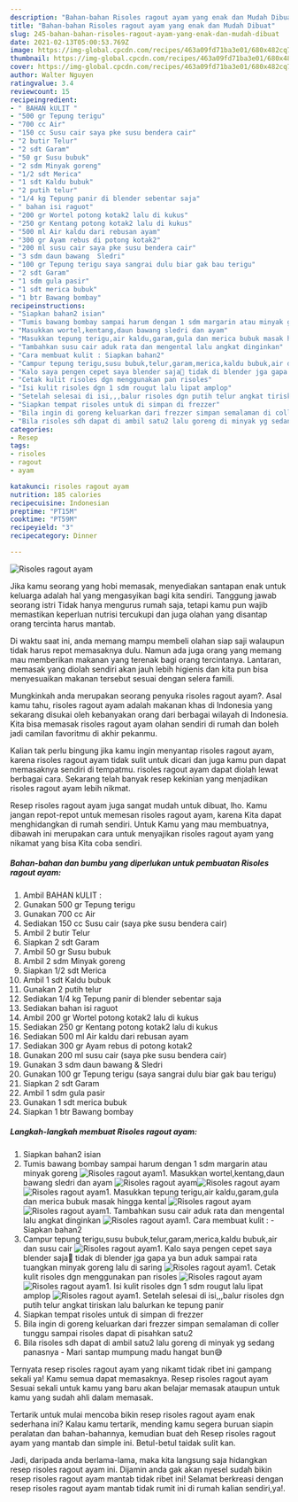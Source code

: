 ```yaml
---
description: "Bahan-bahan Risoles ragout ayam yang enak dan Mudah Dibuat"
title: "Bahan-bahan Risoles ragout ayam yang enak dan Mudah Dibuat"
slug: 245-bahan-bahan-risoles-ragout-ayam-yang-enak-dan-mudah-dibuat
date: 2021-02-13T05:00:53.769Z
image: https://img-global.cpcdn.com/recipes/463a09fd71ba3e01/680x482cq70/risoles-ragout-ayam-foto-resep-utama.jpg
thumbnail: https://img-global.cpcdn.com/recipes/463a09fd71ba3e01/680x482cq70/risoles-ragout-ayam-foto-resep-utama.jpg
cover: https://img-global.cpcdn.com/recipes/463a09fd71ba3e01/680x482cq70/risoles-ragout-ayam-foto-resep-utama.jpg
author: Walter Nguyen
ratingvalue: 3.4
reviewcount: 15
recipeingredient:
- " BAHAN kULIT "
- "500 gr Tepung terigu"
- "700 cc Air"
- "150 cc Susu cair saya pke susu bendera cair"
- "2 butir Telur"
- "2 sdt Garam"
- "50 gr Susu bubuk"
- "2 sdm Minyak goreng"
- "1/2 sdt Merica"
- "1 sdt Kaldu bubuk"
- "2 putih telur"
- "1/4 kg Tepung panir di blender sebentar saja"
- " bahan isi raguot"
- "200 gr Wortel potong kotak2 lalu di kukus"
- "250 gr Kentang potong kotak2 lalu di kukus"
- "500 ml Air kaldu dari rebusan ayam"
- "300 gr Ayam rebus di potong kotak2"
- "200 ml susu cair saya pke susu bendera cair"
- "3 sdm daun bawang  Sledri"
- "100 gr Tepung terigu saya sangrai dulu biar gak bau terigu"
- "2 sdt Garam"
- "1 sdm gula pasir"
- "1 sdt merica bubuk"
- "1 btr Bawang bombay"
recipeinstructions:
- "Siapkan bahan2 isian"
- "Tumis bawang bombay sampai harum dengan 1 sdm margarin atau minyak goreng"
- "Masukkan wortel,kentang,daun bawang sledri dan ayam"
- "Masukkan tepung terigu,air kaldu,garam,gula dan merica bubuk masak hingga kental"
- "Tambahkan susu cair aduk rata dan mengental lalu angkat dinginkan"
- "Cara membuat kulit : Siapkan bahan2"
- "Campur tepung terigu,susu bubuk,telur,garam,merica,kaldu bubuk,air dan susu cair"
- "Kalo saya pengen cepet saya blender saja🙏 tidak di blender jga gapa ya bun aduk sampai rata tuangkan minyak goreng lalu di saring"
- "Cetak kulit risoles dgn menggunakan pan risoles"
- "Isi kulit risoles dgn 1 sdm rougut lalu lipat amplop"
- "Setelah selesai di isi,,,balur risoles dgn putih telur angkat tiriskan lalu balurkan ke tepung panir"
- "Siapkan tempat risoles untuk di simpan di frezzer"
- "Bila ingin di goreng keluarkan dari frezzer simpan semalaman di coller tunggu sampai risoles dapat di pisahkan satu2"
- "Bila risoles sdh dapat di ambil satu2 lalu goreng di minyak yg sedang panasnya Mari santap mumpung madu hangat bun😅"
categories:
- Resep
tags:
- risoles
- ragout
- ayam

katakunci: risoles ragout ayam 
nutrition: 185 calories
recipecuisine: Indonesian
preptime: "PT15M"
cooktime: "PT59M"
recipeyield: "3"
recipecategory: Dinner

---
```



![Risoles ragout ayam](https://img-global.cpcdn.com/recipes/463a09fd71ba3e01/680x482cq70/risoles-ragout-ayam-foto-resep-utama.jpg)

Jika kamu seorang yang hobi memasak, menyediakan santapan enak untuk keluarga adalah hal yang mengasyikan bagi kita sendiri. Tanggung jawab seorang istri Tidak hanya mengurus rumah saja, tetapi kamu pun wajib memastikan keperluan nutrisi tercukupi dan juga olahan yang disantap orang tercinta harus mantab.

Di waktu  saat ini, anda memang mampu membeli olahan siap saji walaupun tidak harus repot memasaknya dulu. Namun ada juga orang yang memang mau memberikan makanan yang terenak bagi orang tercintanya. Lantaran, memasak yang diolah sendiri akan jauh lebih higienis dan kita pun bisa menyesuaikan makanan tersebut sesuai dengan selera famili. 



Mungkinkah anda merupakan seorang penyuka risoles ragout ayam?. Asal kamu tahu, risoles ragout ayam adalah makanan khas di Indonesia yang sekarang disukai oleh kebanyakan orang dari berbagai wilayah di Indonesia. Kita bisa memasak risoles ragout ayam olahan sendiri di rumah dan boleh jadi camilan favoritmu di akhir pekanmu.

Kalian tak perlu bingung jika kamu ingin menyantap risoles ragout ayam, karena risoles ragout ayam tidak sulit untuk dicari dan juga kamu pun dapat memasaknya sendiri di tempatmu. risoles ragout ayam dapat diolah lewat berbagai cara. Sekarang telah banyak resep kekinian yang menjadikan risoles ragout ayam lebih nikmat.

Resep risoles ragout ayam juga sangat mudah untuk dibuat, lho. Kamu jangan repot-repot untuk memesan risoles ragout ayam, karena Kita dapat menghidangkan di rumah sendiri. Untuk Kamu yang mau membuatnya, dibawah ini merupakan cara untuk menyajikan risoles ragout ayam yang nikamat yang bisa Kita coba sendiri.

<!--inarticleads1-->

##### Bahan-bahan dan bumbu yang diperlukan untuk pembuatan Risoles ragout ayam:

1. Ambil  BAHAN kULIT :
1. Gunakan 500 gr Tepung terigu
1. Gunakan 700 cc Air
1. Sediakan 150 cc Susu cair (saya pke susu bendera cair)
1. Ambil 2 butir Telur
1. Siapkan 2 sdt Garam
1. Ambil 50 gr Susu bubuk
1. Ambil 2 sdm Minyak goreng
1. Siapkan 1/2 sdt Merica
1. Ambil 1 sdt Kaldu bubuk
1. Gunakan 2 putih telur
1. Sediakan 1/4 kg Tepung panir di blender sebentar saja
1. Sediakan  bahan isi raguot
1. Ambil 200 gr Wortel potong kotak2 lalu di kukus
1. Sediakan 250 gr Kentang potong kotak2 lalu di kukus
1. Sediakan 500 ml Air kaldu dari rebusan ayam
1. Sediakan 300 gr Ayam rebus di potong kotak2
1. Gunakan 200 ml susu cair (saya pke susu bendera cair)
1. Gunakan 3 sdm daun bawang &amp; Sledri
1. Gunakan 100 gr Tepung terigu (saya sangrai dulu biar gak bau terigu)
1. Siapkan 2 sdt Garam
1. Ambil 1 sdm gula pasir
1. Gunakan 1 sdt merica bubuk
1. Siapkan 1 btr Bawang bombay




<!--inarticleads2-->

##### Langkah-langkah membuat Risoles ragout ayam:

1. Siapkan bahan2 isian
1. Tumis bawang bombay sampai harum dengan 1 sdm margarin atau minyak goreng
<img src="//assets-global.cpcdn.com/assets/icons/button_play-2c75c40dde080a61004c1f40b05d8f140eaff45d7e9e6481dc71c63d2e7c4909.png" alt="Risoles ragout ayam">1. Masukkan wortel,kentang,daun bawang sledri dan ayam
<img src="//assets-global.cpcdn.com/assets/icons/button_play-2c75c40dde080a61004c1f40b05d8f140eaff45d7e9e6481dc71c63d2e7c4909.png" alt="Risoles ragout ayam"><img src="//assets-global.cpcdn.com/assets/icons/button_play-2c75c40dde080a61004c1f40b05d8f140eaff45d7e9e6481dc71c63d2e7c4909.png" alt="Risoles ragout ayam"><img src="//assets-global.cpcdn.com/assets/icons/button_play-2c75c40dde080a61004c1f40b05d8f140eaff45d7e9e6481dc71c63d2e7c4909.png" alt="Risoles ragout ayam">1. Masukkan tepung terigu,air kaldu,garam,gula dan merica bubuk masak hingga kental
<img src="//assets-global.cpcdn.com/assets/icons/button_play-2c75c40dde080a61004c1f40b05d8f140eaff45d7e9e6481dc71c63d2e7c4909.png" alt="Risoles ragout ayam"><img src="//assets-global.cpcdn.com/assets/icons/button_play-2c75c40dde080a61004c1f40b05d8f140eaff45d7e9e6481dc71c63d2e7c4909.png" alt="Risoles ragout ayam">1. Tambahkan susu cair aduk rata dan mengental lalu angkat dinginkan
<img src="//assets-global.cpcdn.com/assets/icons/button_play-2c75c40dde080a61004c1f40b05d8f140eaff45d7e9e6481dc71c63d2e7c4909.png" alt="Risoles ragout ayam">1. Cara membuat kulit : - Siapkan bahan2
1. Campur tepung terigu,susu bubuk,telur,garam,merica,kaldu bubuk,air dan susu cair
<img src="//assets-global.cpcdn.com/assets/icons/button_play-2c75c40dde080a61004c1f40b05d8f140eaff45d7e9e6481dc71c63d2e7c4909.png" alt="Risoles ragout ayam">1. Kalo saya pengen cepet saya blender saja🙏 tidak di blender jga gapa ya bun aduk sampai rata tuangkan minyak goreng lalu di saring
<img src="//assets-global.cpcdn.com/assets/icons/button_play-2c75c40dde080a61004c1f40b05d8f140eaff45d7e9e6481dc71c63d2e7c4909.png" alt="Risoles ragout ayam">1. Cetak kulit risoles dgn menggunakan pan risoles
<img src="//assets-global.cpcdn.com/assets/icons/button_play-2c75c40dde080a61004c1f40b05d8f140eaff45d7e9e6481dc71c63d2e7c4909.png" alt="Risoles ragout ayam"><img src="//assets-global.cpcdn.com/assets/icons/button_play-2c75c40dde080a61004c1f40b05d8f140eaff45d7e9e6481dc71c63d2e7c4909.png" alt="Risoles ragout ayam">1. Isi kulit risoles dgn 1 sdm rougut lalu lipat amplop
<img src="//assets-global.cpcdn.com/assets/icons/button_play-2c75c40dde080a61004c1f40b05d8f140eaff45d7e9e6481dc71c63d2e7c4909.png" alt="Risoles ragout ayam">1. Setelah selesai di isi,,,balur risoles dgn putih telur angkat tiriskan lalu balurkan ke tepung panir
1. Siapkan tempat risoles untuk di simpan di frezzer
1. Bila ingin di goreng keluarkan dari frezzer simpan semalaman di coller tunggu sampai risoles dapat di pisahkan satu2
1. Bila risoles sdh dapat di ambil satu2 lalu goreng di minyak yg sedang panasnya - Mari santap mumpung madu hangat bun😅




Ternyata resep risoles ragout ayam yang nikamt tidak ribet ini gampang sekali ya! Kamu semua dapat memasaknya. Resep risoles ragout ayam Sesuai sekali untuk kamu yang baru akan belajar memasak ataupun untuk kamu yang sudah ahli dalam memasak.

Tertarik untuk mulai mencoba bikin resep risoles ragout ayam enak sederhana ini? Kalau kamu tertarik, mending kamu segera buruan siapin peralatan dan bahan-bahannya, kemudian buat deh Resep risoles ragout ayam yang mantab dan simple ini. Betul-betul taidak sulit kan. 

Jadi, daripada anda berlama-lama, maka kita langsung saja hidangkan resep risoles ragout ayam ini. Dijamin anda gak akan nyesel sudah bikin resep risoles ragout ayam mantab tidak ribet ini! Selamat berkreasi dengan resep risoles ragout ayam mantab tidak rumit ini di rumah kalian sendiri,ya!.

